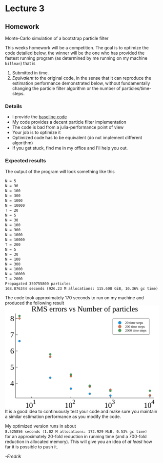 # Lecture 3

## Homework

Monte-Carlo simulation of a bootstrap particle filter

This weeks homework will be a competition. The goal is to optimize the code detailed below, the winner will be the one who has provided the fastest running program (as determined by me running on my machine `billman`) that is
1. Submitted in time.
2. *Equivalent* to the original code, in the sense that it can reproduce the estimation performance demonstrated below, without fundamentally changing the particle filter algorithm or the number of particles/time-steps.

### Details

- I provide the [baseline code](https://github.com/mfalt/juliacourse/blob/master/lecture3/test_pf.jl)
- My code provides a decent particle filter implementation
- The code is bad from a julia-performance point of view
- Your job is to optimize it
- Optimized code has to be equivalent (do not implement different algorithm)
- If you get stuck, find me in my office and I'll help you out.

### Expected results
The output of the program will look something like this
```
N = 5
N = 30
N = 100
N = 300
N = 1000
N = 10000
T = 20
N = 5
N = 30
N = 100
N = 300
N = 1000
N = 10000
T = 200
N = 5
N = 30
N = 100
N = 300
N = 1000
N = 10000
T = 2000
Propagated 359755800 particles
168.876344 seconds (926.23 M allocations: 115.608 GiB, 10.36% gc time)
```
The code took approximately 170 seconds to run on my machine and produced the following result  
![window](result.svg)  
It is a good idea to continuously test your code and make sure you maintain a similar estimation performance as you modify the code.

My optimized version runs in about  
`8.525856 seconds (1.02 M allocations: 172.929 MiB, 0.53% gc time)`  
for an approximately 20-fold reduction in running time (and a 700-fold reduction in allocated memory). This will give you an idea of *at least* how far it is possible to push it.

*-Fredrik*
